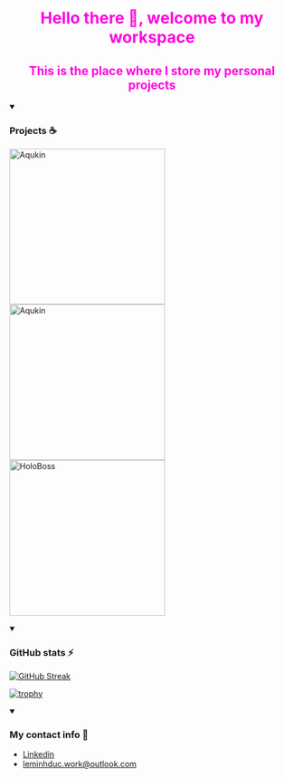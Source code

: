 <br>
<h1 align="center" style="color: rgb(255, 0, 225);">Hello there 👋, welcome to my workspace</h1>
<h2 align="center" style="color: rgb(255, 0, 225);">This is the place where I store my personal projects</h2>

<details open>
  <summary>
    <h3> Projects ☕</h3>
  </summary>

  <p align="left">
    <a href="https://github.com/dl-workspace/Aqukin"><img width="275"
        src="https://denvercoder1-github-readme-stats.vercel.app/api/pin/?username=dl-workspace&repo=Aqukin&theme=transparent&bg_color=1F222E&title_color=00C9B1&text_color=82ACF9&hide_border=false&icon_color=B792EB"
        alt="Aqukin">
    </a>
    <a href="https://github.com/dl-workspace/Custom-Newtab-Extension"><img width="275"
        src="https://denvercoder1-github-readme-stats.vercel.app/api/pin/?username=dl-workspace&repo=Custom-Newtab-Extension&theme=transparent&bg_color=1F222E&title_color=00C9B1&text_color=82ACF9&hide_border=false&icon_color=B792EB"
        alt="Aqukin">
    </a>
    <a href="https://github.com/dl-workspace/HoloBoss"><img width="275"
        src="https://denvercoder1-github-readme-stats.vercel.app/api/pin/?username=dl-workspace&repo=HoloBoss&theme=transparent&bg_color=1F222E&title_color=00C9B1&text_color=82ACF9&hide_border=false&icon_color=B792EB"
        alt="HoloBoss">
    </a>
  </p>
</details>

<details open>
  <summary>
    <h3> GitHub stats ⚡</h3>
  </summary>

  [![GitHub
  Streak](https://github-readme-streak-stats.herokuapp.com?user=dealoux&theme=tokyonight)](https://git.io/streak-stats)

  [![trophy](https://github-profile-trophy.vercel.app/?username=dealoux&theme=tokyonight)](https://github.com/ryo-ma/github-profile-trophy)
</details>

<details open>
  <summary>
    <h3> My contact info 📩</h3>
  </summary>
  <ul>
    <li> <a href="https://www.linkedin.com/in/minhduc-le-dl/" target="_blank">Linkedin</a></li>
    <li> <a href="http://mailto:leminhduc.work@outlook.com" target="_blank">leminhduc.work@outlook.com</a></li>
  </ul>
</details>
